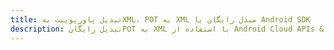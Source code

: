 ---title: تبدیل پاورپوینت بهXML، POT به XML مبدل رایگان یا Android SDKdescription: تبدیل رایگانPOT به XML با استفاده از Android Cloud APIs & SDK. همچنین اسناد Microsoft PowerPoint را در Cloud ایجاد، ویرایش و رندر کنید.---